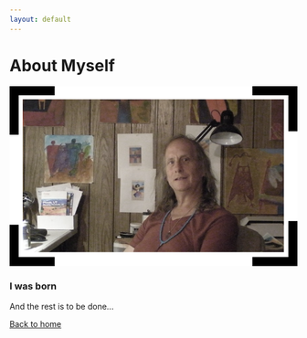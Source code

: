 ```yaml
---
layout: default
---
```


# About Myself

![Me](../assets/img/logo_me.png)

### I was born

And the rest is to be done...

[Back to home]('/')
